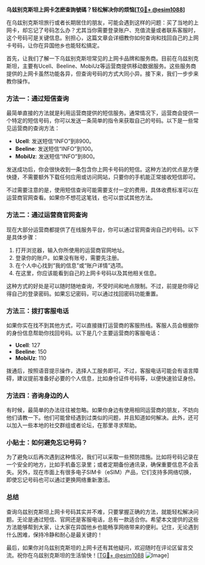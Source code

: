 **乌兹别克斯坦上网卡怎麽查詢號碼？轻松解决你的烦恼[[TG💪+ @esim1088](https://t.me/s/esim1088)]**

在乌兹别克斯坦旅行或者长期居住的朋友，可能会遇到这样的问题：买了当地的上网卡，却忘记了号码怎么办？尤其当你需要登录账户、充值流量或者联系客服时，这个号码可是关键信息。别担心，这篇文章会详细教你如何查询和找回自己的上网卡号码，让你在异国他乡也能轻松搞定。

首先，让我们了解一下乌兹别克斯坦常见的上网卡品牌和服务商。目前在乌兹别克斯坦，主要有Ucell、Beeline、MobiUz等运营商提供移动数据服务。这些服务商提供的上网卡虽然功能各异，但查询号码的方式大同小异。接下来，我们一步步来教你操作。

### 方法一：通过短信查询

最简单直接的方法就是利用运营商提供的短信服务。通常情况下，运营商会提供一个特定的短信号码，你可以发送一条简单的指令来获取自己的号码。以下是一些常见运营商的查询方法：

- **Ucell**: 发送短信“INFO”到8900。
- **Beeline**: 发送短信“INFO”到100。
- **MobiUz**: 发送短信“INFO”到800。

发送成功后，你会很快收到一条包含你上网卡号码的短信。这种方法的优点是方便快捷，不需要额外下载任何应用或访问网站，只要你的手机能正常接收短信即可。

不过需要注意的是，使用短信查询可能需要支付一定的费用，具体收费标准可以在运营商官网查看。如果你不想花这笔钱，也可以尝试其他方法。

### 方法二：通过运营商官网查询

现在大部分运营商都提供了在线服务平台，你可以通过官网查询自己的号码。以下是具体步骤：

1. 打开浏览器，输入你所使用的运营商官网地址。
2. 登录你的账户。如果没有账号，需要先注册。
3. 在个人中心找到“我的信息”或“账户详情”选项。
4. 在这里，你应该能看到自己的上网卡号码以及其他相关信息。

这种方式的好处是可以随时随地查询，不受时间和地点限制。不过，前提是你得记得自己的登录密码。如果忘记密码，可以通过找回密码功能重置。

### 方法三：拨打客服电话

如果你实在找不到其他方式，可以直接拨打运营商的客服热线。客服人员会根据你的身份信息帮助你找回号码。以下是几个主要运营商的客服电话：

- **Ucell**: 127
- **Beeline**: 150
- **MobiUz**: 110

拨通后，按照语音提示操作，选择人工服务即可。不过，客服电话可能会有语言障碍，建议提前准备好必要的个人信息，比如身份证件号码等，以便快速验证身份。

### 方法四：咨询身边的人

有时候，最简单的办法往往被忽略。如果你身边有使用相同运营商的朋友，不妨向他们请教一下。他们可能曾经遇到过类似的问题，并且知道如何解决。此外，还可以加入一些本地的社交群组或者论坛，在那里寻求帮助。

### 小贴士：如何避免忘记号码？

为了避免以后再次遇到这种情况，我们可以采取一些预防措施。比如将号码记录在一个安全的地方，比如手机备忘录里；或者定期备份通讯录，确保重要信息不会丢失。另外，现在市面上有很多电子SIM卡（eSIM）产品，它们支持多网络切换，即使忘记号码也可以通过更换网络重新激活。

### 总结

查询乌兹别克斯坦上网卡号码其实并不难，只要掌握正确的方法，就能轻松解决问题。无论是通过短信、官网还是客服电话，总有一款适合你。希望本文提供的这些方法能够帮到大家，让大家在异国他乡也能畅享网络带来的便利。记住，无论遇到什么困难，保持冷静和耐心是最关键的！

最后，如果你对乌兹别克斯坦的上网卡还有其他疑问，欢迎随时在评论区留言交流。祝你在乌兹别克斯坦的生活愉快！[[TG💪+ @esim1088](https://t.me/s/esim1088) ![Image](https://i.postimg.cc/4NQfJmqS/Snipaste-2025-05-13-00-14-12.png)]
